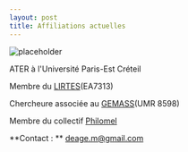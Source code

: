 ```yaml
---
layout: post
title: Affiliations actuelles
---
```


![placeholder](https://user-images.githubusercontent.com/38110079/102014499-94ed6600-3d56-11eb-9695-e76bfc436733.jpg "Margot Déage")

ATER à l'Université Paris-Est Créteil

Membre du [LIRTES](https://lirtes.u-pec.fr/)(EA7313)

Chercheure associée au [GEMASS](https://www.gemass.fr/margot-deage)(UMR 8598)

Membre du collectif [Philomel](https://philomel.hypotheses.org/annuaire/profil-de-margot-deage)
<p class="message">
 
**Contact : ** deage.m@gmail.com
